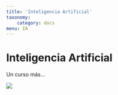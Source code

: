 ```yaml
---
title: 'Inteligencia Artificial'
taxonomy:
    category: docs
menu: IA
---
```


# Inteligencia Artificial


Un curso más...


![](https://grupogaratu.com/wp-content/uploads/sites/4/2016/09/inteligencia-artificial-que-es.png)